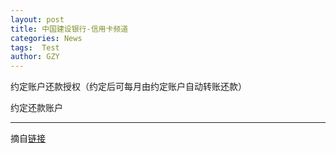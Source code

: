```yaml
---
layout: post
title: 中国建设银行-信用卡频道
categories: News
tags:  Test
author: GZY
---
```


约定账户还款授权（约定后可每月由约定账户自动转账还款）

约定还款账户

*****

摘自[链接](http://creditcard.ccb.com/cn/creditcard/apply/new/standard_form.html?cardId=20180329_1522305741&Rcmd_Insid=B37000005)